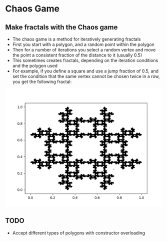 # Chaos Game

## Make fractals with the Chaos game
* The chaos game is a method for iteratively generating fractals
* First you start with a polygon, and a random point within the polygon
* Then for a number of iterations you select a random vertex and move the point a consistent fraction of the distance to it (usually 0.5)
* This sometimes creates fractals, depending on the iteration conditions and the polygon used
* For example, if you define a square and use a jump fraction of 0.5, and set the condition that the same vertex cannot be chosen twice in a row, you get the following fractal:

![sierpinski square](result.png)

## TODO
* Accept different types of polygons with constructor overloading
